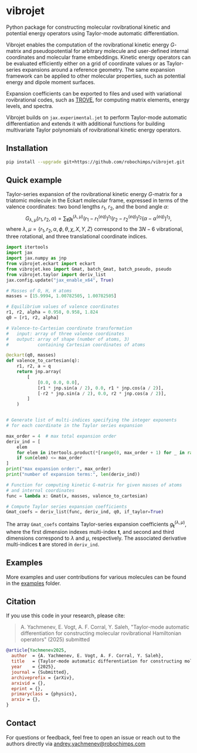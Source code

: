 # vibrojet

Python package for constructing molecular rovibrational kinetic and potential energy operators using Taylor-mode automatic differentiation.

Vibrojet enables the computation of the rovibrational kinetic energy $G$-matrix and pseudopotential for arbitrary molecule and user-defined internal coordinates and molecular frame embeddings.
Kinetic energy operators can be evaluated efficiently either on a grid of coordinate values or as Taylor-series expansions around a reference geometry.
The same expansion framework can be applied to other molecular properties, such as potential energy and dipole moment surfaces.

Expansion coefficients can be exported to files and used with variational rovibrational codes, such as [TROVE](https://github.com/Trovemaster/TROVE), for computing matrix elements, energy levels, and spectra.

Vibrojet builds on `jax.experimental.jet` to perform Taylor-mode automatic differentiation and extends it with additional functions for building multivariate Taylor polynomials of rovibrational kinetic energy operators.

Installation
-----
```bash
pip install --upgrade git+https://github.com/robochimps/vibrojet.git
```

Quick example
----
Taylor-series expansion of the rovibrational kinetic energy $G$-matrix for a triatomic molecule in the Eckart molecular frame, expressed in terms of the valence coordinates: two bond lengths $r_1$, $r_2$, and the bond angle $\alpha$:
$$
G_{\lambda,\mu}(r_1,r_2,\alpha)=\sum_\mathbf{t} g_\mathbf{t}^{(\lambda,\mu)}(r_1-r_1^{(eq)})^{t_1}(r_2-r_2^{(eq)})^{t_2}(\alpha-\alpha^{(eq)})^{t_3},
$$
where $\lambda,\mu=\{r_1,r_2,\alpha,\phi,\theta,\chi,X,Y,Z\}$ correspond to the $3N-6$ vibrational, three rotational, and three translational coordinate indices.
```py
import itertools
import jax
import jax.numpy as jnp
from vibrojet.eckart import eckart
from vibrojet.keo import Gmat, batch_Gmat, batch_pseudo, pseudo
from vibrojet.taylor import deriv_list
jax.config.update("jax_enable_x64", True)

# Masses of O, H, H atoms
masses = [15.9994, 1.00782505, 1.00782505]

# Equilibrium values of valence coordinates
r1, r2, alpha = 0.958, 0.958, 1.824
q0 = [r1, r2, alpha]

# Valence-to-Cartesian coordinate transformation
#   input: array of three valence coordinates
#   output: array of shape (number of atoms, 3)
#           containing Cartesian coordinates of atoms

@eckart(q0, masses)
def valence_to_cartesian(q):
    r1, r2, a = q
    return jnp.array(
        [
            [0.0, 0.0, 0.0],
            [r1 * jnp.sin(a / 2), 0.0, r1 * jnp.cos(a / 2)],
            [-r2 * jnp.sin(a / 2), 0.0, r2 * jnp.cos(a / 2)],
        ]
    )


# Generate list of multi-indices specifying the integer exponents
# for each coordinate in the Taylor series expansion

max_order = 4  # max total expansion order
deriv_ind = [
    elem
    for elem in itertools.product(*[range(0, max_order + 1) for _ in range(len(q0))])
    if sum(elem) <= max_order
]
print("max expansion order:", max_order)
print("number of expansion terms:", len(deriv_ind))

# Function for computing kinetic G-matrix for given masses of atoms
# and internal coordinates
func = lambda x: Gmat(x, masses, valence_to_cartesian)

# Compute Taylor series expansion coefficients
Gmat_coefs = deriv_list(func, deriv_ind, q0, if_taylor=True)
```
The array `Gmat_coefs` contains Taylor-series expansion coefficients $g_\mathbf{t}^{(\lambda,\mu)}$, where the first dimension indexes multi-index $\mathbf{t}$, and second and third dimensions correspond to $\lambda$ and $\mu$, respectively. The associated derivative multi-indices $\mathbf{t}$ are stored in `deriv_ind`.

Examples
---
More examples and user contributions for various molecules can be found in the [examples](examples) folder.

Citation
---
If you use this code in your research, please cite:
> A. Yachmenev, E. Vogt, A. F. Corral, Y. Saleh, "Taylor-mode automatic differentiation for constructing molecular rovibrational Hamiltonian operators" (2025) submitted

```bibtex
@article{Yachmenev2025,
  author  = {A. Yachmenev, E. Vogt, A. F. Corral, Y. Saleh},
  title   = {Taylor-mode automatic differentiation for constructing molecular rovibrational Hamiltonian operators},
  year    = {2025},
  journal = {Submitted},
  archiveprefix = {arXiv},
  arxivid = {},
  eprint = {},
  primaryclass = {physics},
  arxiv = {},
}
```


Contact
---
For questions or feedback, feel free to open an issue or reach out to the authors directly via andrey.yachmenev@robochimps.com
